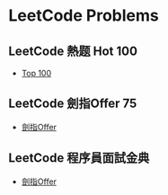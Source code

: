 # LeetCode Problems

## LeetCode 熱题 Hot 100

* [Top 100](https://github.com/Kuan-HC/LeetCode/blob/main/LeetCode_Top100.md)

## LeetCode 劍指Offer 75

* [劍指Offer](https://github.com/Kuan-HC/LeetCode/blob/main/LeetCode_Aim_75.md)

## LeetCode 程序員面試金典

* [劍指Offer](https://github.com/Kuan-HC/LeetCode/blob/main/LeetCode_Interview.md)
